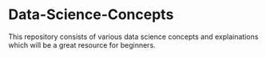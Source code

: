 # Data-Science-Concepts
This repository consists of various data science concepts and explainations which will be a great resource for beginners.
